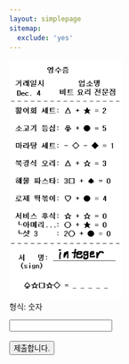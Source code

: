 ```yaml
---
layout: simplepage
sitemap:
  exclude: 'yes'
---
```


<script>
  function jsMove(){
    var baselink = "/labyrinth/un6"
    var pc = document.getElementById('passcode').value;
    alert("접속을 시도합니다. 404에러는 유효하지 않은 비밀번호를 의미합니다.");
    window.open(baselink.concat(pc.toLowerCase()));
  }
</script>


<p>
<img src="/images/receipt.png" alt="receipt" style="width: 40%; height: auto;">
<br>
형식: 숫자<br>
  <form autocomplete='off' onsubmit = "jsMove();">
      <input id = 'passcode' type='text' required><br><br>
      <input type = 'submit' value = '제출합니다.'>
    </form>
</p>
